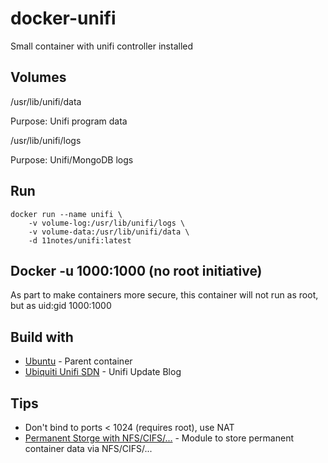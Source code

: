 # docker-unifi

Small container with unifi controller installed

## Volumes

/usr/lib/unifi/data

Purpose: Unifi program data

/usr/lib/unifi/logs

Purpose: Unifi/MongoDB logs

## Run
```shell
docker run --name unifi \
    -v volume-log:/usr/lib/unifi/logs \
    -v volume-data:/usr/lib/unifi/data \
    -d 11notes/unifi:latest
```

## Docker -u 1000:1000 (no root initiative)

As part to make containers more secure, this container will not run as root, but as uid:gid 1000:1000

## Build with
* [Ubuntu](https://hub.docker.com/_/ubuntu) - Parent container
* [Ubiquiti Unifi SDN](https://community.ubnt.com/t5/UniFi-Updates-Blog/bg-p/Blog_UniFi) - Unifi Update Blog

## Tips

* Don't bind to ports < 1024 (requires root), use NAT
* [Permanent Storge with NFS/CIFS/...](https://github.com/11notes/alpine-docker-netshare) - Module to store permanent container data via NFS/CIFS/...